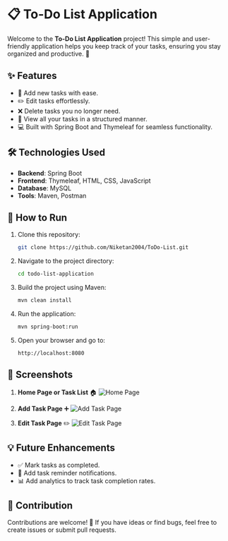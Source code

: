 # 📋 To-Do List Application

Welcome to the **To-Do List Application** project! This simple and user-friendly application helps you keep track of your tasks, ensuring you stay organized and productive. 🚀

## ✨ Features

- 📝 Add new tasks with ease.
- ✏️ Edit tasks effortlessly.
- ❌ Delete tasks you no longer need.
- 📆 View all your tasks in a structured manner.
- 💻 Built with Spring Boot and Thymeleaf for seamless functionality.

## 🛠️ Technologies Used

- **Backend**: Spring Boot
- **Frontend**: Thymeleaf, HTML, CSS, JavaScript
- **Database**: MySQL
- **Tools**: Maven, Postman

## 🎯 How to Run

1. Clone this repository:
   ```bash
   git clone https://github.com/Niketan2004/ToDo-List.git
   ```

2. Navigate to the project directory:
   ```bash
   cd todo-list-application
   ```

3. Build the project using Maven:
   ```bash
   mvn clean install
   ```

4. Run the application:
   ```bash
   mvn spring-boot:run
   ```

5. Open your browser and go to:
   ```
   http://localhost:8080
   ```

## 📸 Screenshots

1. **Home Page or Task List** 🏠
   ![Home Page](https://github.com/user-attachments/assets/4009ee10-e9cd-4069-8e2b-97d2b000021e)

2. **Add Task Page** ➕
   ![Add Task Page](https://github.com/user-attachments/assets/3572737e-40ea-426c-bec9-a8c72cf0fd56)

3. **Edit Task Page** ✏️
   ![Edit Task Page](https://github.com/user-attachments/assets/cee4d7e4-b16a-4983-bb0c-8c75e65e47ef)


## 💡 Future Enhancements

- ✅ Mark tasks as completed.
- 🔔 Add task reminder notifications.
- 📊 Add analytics to track task completion rates.

## 🤝 Contribution

Contributions are welcome! 🎉 If you have ideas or find bugs, feel free to create issues or submit pull requests. 

